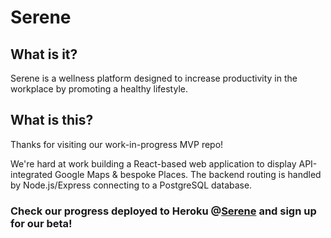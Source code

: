 # Serene

## What is it?
Serene is a wellness platform designed to increase productivity in the workplace by promoting a healthy lifestyle.

## What is this?
Thanks for visiting our work-in-progress MVP repo!

We're hard at work building a React-based web application to display API-integrated Google Maps & bespoke Places. The backend routing is handled by Node.js/Express connecting to a PostgreSQL database.

### Check our progress deployed to Heroku @[Serene](http://serene-green.herokuapp.com) and sign up for our beta!

